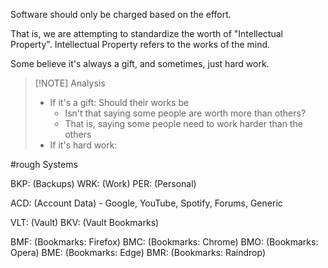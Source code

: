 Software should only be charged based on the effort.

That is, we are attempting to standardize the worth of "Intellectual Property".
Intellectual Property refers to the works of the mind.

Some believe it's always a gift, and sometimes, just hard work.


> [!NOTE] Analysis
> - If it's a gift: Should their works be
> 	- Isn't that saying some people are worth more than others?
> 	- That is, saying some people need to work harder than the others
> - If it's hard work:

#rough Systems

BKP: (Backups)
WRK: (Work)
PER: (Personal)

ACD: (Account Data) - Google, YouTube, Spotify, Forums, Generic

VLT: (Vault)
BKV: (Vault Bookmarks)

BMF: (Bookmarks: Firefox)
BMC: (Bookmarks: Chrome)
BMO: (Bookmarks: Opera)
BME: (Bookmarks: Edge)
BMR: (Bookmarks: Raindrop)